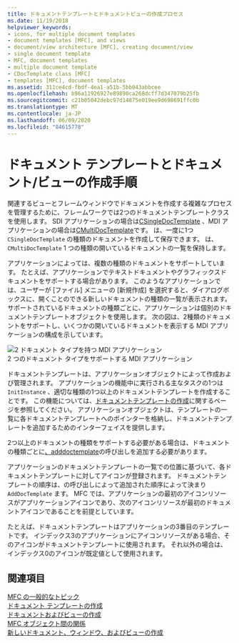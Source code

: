 ```yaml
---
title: ドキュメントテンプレートとドキュメントビューの作成プロセス
ms.date: 11/19/2018
helpviewer_keywords:
- icons, for multiple document templates
- document templates [MFC], and views
- document/view architecture [MFC], creating document/view
- single document template
- MFC, document templates
- multiple document template
- CDocTemplate class [MFC]
- templates [MFC], document templates
ms.assetid: 311ce4cd-fbdf-4ea1-a51b-5bb043abbcee
ms.openlocfilehash: b96a11926927e89890ca268dcff7d347079b25fb
ms.sourcegitcommit: c21b05042debc97d14875e019ee9d698691ffc0b
ms.translationtype: MT
ms.contentlocale: ja-JP
ms.lasthandoff: 06/09/2020
ms.locfileid: "84615778"
---
```

# <a name="document-templates-and-the-documentview-creation-process"></a>ドキュメント テンプレートとドキュメント/ビューの作成手順

関連するビューとフレームウィンドウでドキュメントを作成する複雑なプロセスを管理するために、フレームワークでは2つのドキュメントテンプレートクラスを使用します。 SDI アプリケーションの場合は[CSingleDocTemplate](reference/csingledoctemplate-class.md) 、MDI アプリケーションの場合は[CMultiDocTemplate](reference/cmultidoctemplate-class.md)です。 は、一度に1つ `CSingleDocTemplate` の種類のドキュメントを作成して保存できます。 は、 `CMultiDocTemplate` 1 つの種類の開いているドキュメントの一覧を保持します。

アプリケーションによっては、複数の種類のドキュメントをサポートしています。 たとえば、アプリケーションでテキストドキュメントやグラフィックスドキュメントをサポートする場合があります。 このようなアプリケーションでは、ユーザーが [ファイル] メニューの [新規作成] を選択すると、ダイアログボックスに、開くことのできる新しいドキュメントの種類の一覧が表示されます。 サポートされているドキュメントの種類ごとに、アプリケーションは個別のドキュメントテンプレートオブジェクトを使用します。 次の図は、2種類のドキュメントをサポートし、いくつかの開いているドキュメントを表示する MDI アプリケーションの構成を示しています。

![2 ドキュメント タイプを持つ MDI アプリケーション](../mfc/media/vc387h1.gif "2 ドキュメント タイプを持つ MDI アプリケーション") <br/>
2 つのドキュメント タイプをサポートする MDI アプリケーション

ドキュメントテンプレートは、アプリケーションオブジェクトによって作成および管理されます。 アプリケーションの機能中に実行される主なタスクの1つは `InitInstance` 、適切な種類の1つ以上のドキュメントテンプレートを作成することです。 この機能については、[ドキュメントテンプレートの作成](document-template-creation.md)に関するページを参照してください。 アプリケーションオブジェクトは、テンプレートの一覧に各ドキュメントテンプレートへのポインターを格納し、ドキュメントテンプレートを追加するためのインターフェイスを提供します。

2つ以上のドキュメントの種類をサポートする必要がある場合は、ドキュメントの種類ごとに[、adddoctemplate](reference/cwinapp-class.md#adddoctemplate)の呼び出しを追加する必要があります。

アプリケーションのドキュメントテンプレートの一覧での位置に基づいて、各ドキュメントテンプレートに対してアイコンが登録されます。 ドキュメントテンプレートの順序は、の呼び出しによって追加された順序によって決まり `AddDocTemplate` ます。 MFC では、アプリケーションの最初のアイコンリソースがアプリケーションアイコンであり、次のアイコンリソースが最初のドキュメントアイコンであることを前提としています。

たとえば、ドキュメントテンプレートはアプリケーションの3番目のテンプレートです。 インデックス3のアプリケーションにアイコンリソースがある場合、そのアイコンがドキュメントテンプレートに使用されます。 それ以外の場合は、インデックス0のアイコンが既定値として使用されます。

## <a name="see-also"></a>関連項目

[MFC の一般的なトピック](general-mfc-topics.md)<br/>
[ドキュメント テンプレートの作成](document-template-creation.md)<br/>
[ドキュメントおよびビューの作成](document-view-creation.md)<br/>
[MFC オブジェクト間の関係](relationships-among-mfc-objects.md)<br/>
[新しいドキュメント、ウィンドウ、およびビューの作成](creating-new-documents-windows-and-views.md)
